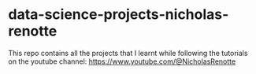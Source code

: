 # data-science-projects-nicholas-renotte
This repo contains all the projects that I learnt while following the tutorials on the youtube channel: https://www.youtube.com/@NicholasRenotte
